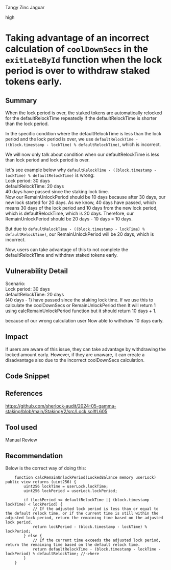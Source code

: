 Tangy Zinc Jaguar

high

# Taking advantage of an incorrect calculation of `coolDownSecs` in the `exitLateById` function when the lock period is over to withdraw staked tokens early.

## Summary
When the lock period is over, the staked tokens are automatically relocked for the defaultRelockTime repeatedly if the defaultRelockTime is shorter than the lock period.

In the specific condition where the defaultRelockTime is less than the lock period and the lock period is over, we use `defaultRelockTime - ((block.timestamp - lockTime) % defaultRelockTime)`, which is incorrect.

We will now only talk about condition when our defaultRelockTime is less than lock period and lock period is over.

let's see example below why `defaultRelockTime - ((block.timestamp - lockTime) % defaultRelockTime)` is wrong:  
Lock period: 30 days   
defaultRelockTime: 20 days  
40 days have passed since the staking lock time.  
Now our RemainUnlockPeriod should be 10 days because after 30 days, our new lock started for 20 days. As we know, 40 days have passed, which means 30 days of the lock period and 10 days from the new lock period, which is defaultRelockTime, which is 20 days. Therefore, our RemainUnlockPeriod should be 20 days - 10 days = 10 days.  

But due to `defaultRelockTime - ((block.timestamp - lockTime) % defaultRelockTime)`, our RemainUnlockPeriod will be 20 days, which is incorrect.  

Now, users can take advantage of this to not complete the defaultRelockTime and withdraw staked tokens early.
  

## Vulnerability Detail
Scenario:  
Lock period: 30 days  
defaultRelockTime: 20 days  
(40 days - 1) have passed since the staking lock time.
If we use this to calculate the coolDownSecs or RemainUnlockPeriod then It will return 1 using calcRemainUnlockPeriod function but it should return 10 days + 1.

because of our wrong calculation user Now able to withdraw 10 days early.

## Impact

If users are aware of this issue, they can take advantage by withdrawing the locked amount early. However, if they are unaware, it can create a disadvantage also due to the incorrect coolDownSecs calculation.


## Code Snippet
## References
https://github.com/sherlock-audit/2024-05-gamma-staking/blob/main/StakingV2/src/Lock.sol#L605  
## Tool used

Manual Review

## Recommendation
Below is the correct way of doing this:  
```solidity
    function calcRemainUnlockPeriod(LockedBalance memory userLock) public view returns (uint256) {
        uint256 lockTime = userLock.lockTime;
        uint256 lockPeriod = userLock.lockPeriod;
        
        if (lockPeriod <= defaultRelockTime || (block.timestamp - lockTime) < lockPeriod) {
            // If the adjusted lock period is less than or equal to the default relock time, or if the current time is still within the adjusted lock period, return the remaining time based on the adjusted lock period.
            return lockPeriod - (block.timestamp - lockTime) % lockPeriod;
        } else {
            // If the current time exceeds the adjusted lock period, return the remaining time based on the default relock time.
            return defaultRelockTime - (block.timestamp - lockTime - lockPeriod) % defaultRelockTime; //->here
        }
    }
```